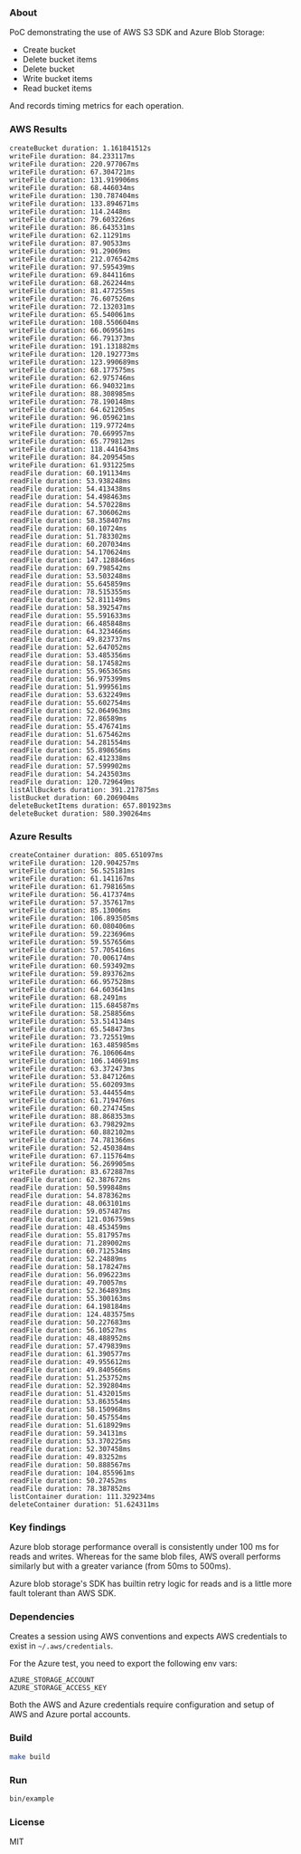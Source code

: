 ### About

PoC demonstrating the use of AWS S3 SDK and Azure Blob Storage:

* Create bucket
* Delete bucket items
* Delete bucket
* Write bucket items
* Read bucket items

And records timing metrics for each operation.

### AWS Results

```shell
createBucket duration: 1.161841512s
writeFile duration: 84.233117ms
writeFile duration: 220.977067ms
writeFile duration: 67.304721ms
writeFile duration: 131.919906ms
writeFile duration: 68.446034ms
writeFile duration: 130.787404ms
writeFile duration: 133.894671ms
writeFile duration: 114.2448ms
writeFile duration: 79.603226ms
writeFile duration: 86.643531ms
writeFile duration: 62.11291ms
writeFile duration: 87.90533ms
writeFile duration: 91.29069ms
writeFile duration: 212.076542ms
writeFile duration: 97.595439ms
writeFile duration: 69.844116ms
writeFile duration: 68.262244ms
writeFile duration: 81.477255ms
writeFile duration: 76.607526ms
writeFile duration: 72.132031ms
writeFile duration: 65.540061ms
writeFile duration: 108.550604ms
writeFile duration: 66.069561ms
writeFile duration: 66.791373ms
writeFile duration: 191.131882ms
writeFile duration: 120.192773ms
writeFile duration: 123.990689ms
writeFile duration: 68.177575ms
writeFile duration: 62.975746ms
writeFile duration: 66.940321ms
writeFile duration: 88.308985ms
writeFile duration: 78.190148ms
writeFile duration: 64.621205ms
writeFile duration: 96.059621ms
writeFile duration: 119.97724ms
writeFile duration: 70.669957ms
writeFile duration: 65.779812ms
writeFile duration: 118.441643ms
writeFile duration: 84.209545ms
writeFile duration: 61.931225ms
readFile duration: 60.191134ms
readFile duration: 53.938248ms
readFile duration: 54.413438ms
readFile duration: 54.498463ms
readFile duration: 54.570228ms
readFile duration: 67.306062ms
readFile duration: 58.358407ms
readFile duration: 60.10724ms
readFile duration: 51.783302ms
readFile duration: 60.207034ms
readFile duration: 54.170624ms
readFile duration: 147.128846ms
readFile duration: 69.798542ms
readFile duration: 53.503248ms
readFile duration: 55.645859ms
readFile duration: 78.515355ms
readFile duration: 52.811149ms
readFile duration: 58.392547ms
readFile duration: 55.591633ms
readFile duration: 66.485848ms
readFile duration: 64.323466ms
readFile duration: 49.823737ms
readFile duration: 52.647052ms
readFile duration: 53.485356ms
readFile duration: 58.174582ms
readFile duration: 55.965365ms
readFile duration: 56.975399ms
readFile duration: 51.999561ms
readFile duration: 53.632249ms
readFile duration: 55.602754ms
readFile duration: 52.064963ms
readFile duration: 72.86589ms
readFile duration: 55.476741ms
readFile duration: 51.675462ms
readFile duration: 54.281554ms
readFile duration: 55.898656ms
readFile duration: 62.412338ms
readFile duration: 57.599902ms
readFile duration: 54.243503ms
readFile duration: 120.729649ms
listAllBuckets duration: 391.217875ms
listBucket duration: 60.206904ms
deleteBucketItems duration: 657.801923ms
deleteBucket duration: 580.390264ms
```

### Azure Results

```
createContainer duration: 805.651097ms
writeFile duration: 120.904257ms
writeFile duration: 56.525181ms
writeFile duration: 61.141167ms
writeFile duration: 61.798165ms
writeFile duration: 56.417374ms
writeFile duration: 57.357617ms
writeFile duration: 85.13006ms
writeFile duration: 106.893505ms
writeFile duration: 60.080406ms
writeFile duration: 59.223696ms
writeFile duration: 59.557656ms
writeFile duration: 57.705416ms
writeFile duration: 70.006174ms
writeFile duration: 60.593492ms
writeFile duration: 59.893762ms
writeFile duration: 66.957528ms
writeFile duration: 64.603641ms
writeFile duration: 68.2491ms
writeFile duration: 115.684587ms
writeFile duration: 58.258856ms
writeFile duration: 53.514134ms
writeFile duration: 65.548473ms
writeFile duration: 73.725519ms
writeFile duration: 163.485985ms
writeFile duration: 76.106064ms
writeFile duration: 106.140691ms
writeFile duration: 63.372473ms
writeFile duration: 53.847126ms
writeFile duration: 55.602093ms
writeFile duration: 53.444554ms
writeFile duration: 61.719476ms
writeFile duration: 60.274745ms
writeFile duration: 88.868353ms
writeFile duration: 63.798292ms
writeFile duration: 60.882102ms
writeFile duration: 74.781366ms
writeFile duration: 52.450384ms
writeFile duration: 67.115764ms
writeFile duration: 56.269905ms
writeFile duration: 83.672887ms
readFile duration: 62.387672ms
readFile duration: 50.599848ms
readFile duration: 54.878362ms
readFile duration: 48.063101ms
readFile duration: 59.057487ms
readFile duration: 121.036759ms
readFile duration: 48.453459ms
readFile duration: 55.817957ms
readFile duration: 71.289002ms
readFile duration: 60.712534ms
readFile duration: 52.24889ms
readFile duration: 58.178247ms
readFile duration: 56.096223ms
readFile duration: 49.70057ms
readFile duration: 52.364893ms
readFile duration: 55.300163ms
readFile duration: 64.198184ms
readFile duration: 124.483575ms
readFile duration: 50.227683ms
readFile duration: 56.10527ms
readFile duration: 48.488952ms
readFile duration: 57.479839ms
readFile duration: 61.390577ms
readFile duration: 49.955612ms
readFile duration: 49.840566ms
readFile duration: 51.253752ms
readFile duration: 52.392804ms
readFile duration: 51.432015ms
readFile duration: 53.863554ms
readFile duration: 58.150968ms
readFile duration: 50.457554ms
readFile duration: 51.618929ms
readFile duration: 59.34131ms
readFile duration: 53.370225ms
readFile duration: 52.307458ms
readFile duration: 49.83252ms
readFile duration: 50.888567ms
readFile duration: 104.855961ms
readFile duration: 50.27452ms
readFile duration: 78.387852ms
listContainer duration: 111.329234ms
deleteContainer duration: 51.624311ms
```

### Key findings

Azure blob storage performance overall is consistently under 100 ms for reads and writes. Whereas for the same blob files, AWS overall performs similarly but with a greater variance (from 50ms to 500ms).

Azure blob storage's SDK has builtin retry logic for reads and is a little more fault tolerant than AWS SDK.

### Dependencies

Creates a session using AWS conventions and expects AWS credentials to exist in `~/.aws/credentials`.

For the Azure test, you need to export the following env vars:

```
AZURE_STORAGE_ACCOUNT
AZURE_STORAGE_ACCESS_KEY
```

Both the AWS and Azure credentials require configuration and setup of AWS and Azure portal accounts.

### Build

```sh
make build
```

### Run

```sh
bin/example
```

### License

MIT
